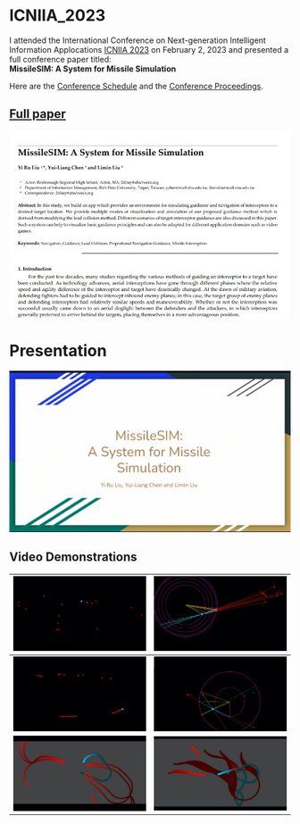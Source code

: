 # ICNIIA_2023

I attended the International Conference on Next-generation Intelligent Information Applocations [ICNIIA 2023](https://sites.google.com/mail.shu.edu.tw/shu-im-2023/%E9%A6%96%E9%A0%81?authuser=0) on February 2, 2023 and presented a full conference paper titled:  
**MissileSIM: A System for Missile Simulation**

Here are the [Conference Schedule](https://drive.google.com/file/d/1aUVv7goLzrCyancm6GE-RPX--ToFqC4s/view) and the [Conference Proceedings](https://sites.google.com/mail.shu.edu.tw/shu-im-2023/%E8%AB%96%E6%96%87%E9%9B%86).

## [Full paper](supp/MisSIM.pdf)
<a href="supp/MisSIM.pdf" class="image fit"><img src="supp/YLiu.jpg" alt=""></a>

# Presentation

[![Watch the video](supp/ICNIIA_2023_present.jpg)](https://youtu.be/dBbuJg9fxYI)

## Video Demonstrations

|[![Watch the video](supp/Burst01.jpg)](https://youtu.be/3wWiltxD8Tc)| [![Watch the video](supp/BurstCircle01.jpg)](https://youtu.be/pYxVjIowwP0)|
|-|-|
|[![Watch the video](supp/Direct01.jpg)](https://youtu.be/MYYXNTzoVZc)| [![Watch the video](supp/DirectCircle01.jpg)](https://youtu.be/r1oDdbGk6hc)|
|[![Watch the video](supp/FadeBurst01.jpg)](https://youtu.be/j9NPkt66FSM)| [![Watch the video](supp/FadeDirect01.jpg)](https://youtu.be/Nc_DmmQtxvg)|
